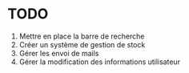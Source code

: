 # TODO
1. Mettre en place la barre de recherche
2. Créer un système de gestion de stock
3. Gérer les envoi de mails
4. Gérer la modification des informations utilisateur